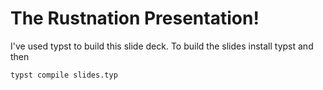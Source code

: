 # The Rustnation Presentation!

I've used typst to build this slide deck. To build the slides install typst
and then 

```
typst compile slides.typ
```
